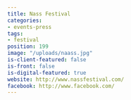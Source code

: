 ```yaml
---
title: Nass Festival
categories:
- events-press
tags:
- festival
position: 199
image: "/uploads/naass.jpg"
is-client-featured: false
is-front: false
is-digital-featured: true
website: http://www.nassfestival.com/
facebook: http://www.facebook.com/
---
```


